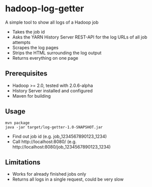 hadoop-log-getter
=================

A simple tool to show all logs of a Hadoop job

* Takes the job id
* Asks the YARN History Server REST-API for the log URLs of all job attempts
* Scrapes the log pages
* Strips the HTML surrounding the log output
* Returns everything on one page

Prerequisites
-------------
* Hadoop >= 2.0, tested with 2.0.6-alpha
* History Server installed and configured
* Maven for building

Usage
-----
~~~~ 
mvn package
java -jar target/log-getter-1.0-SNAPSHOT.jar
~~~~
* Find out job id (e.g. job_1234567890123_1234)
* Call http://localhost:8080/<job id> (e.g. http://localhost:8080/job_1234567890123_1234)


Limitations
-----------
* Works for already finished jobs only
* Returns all logs in a single request, could be very slow

